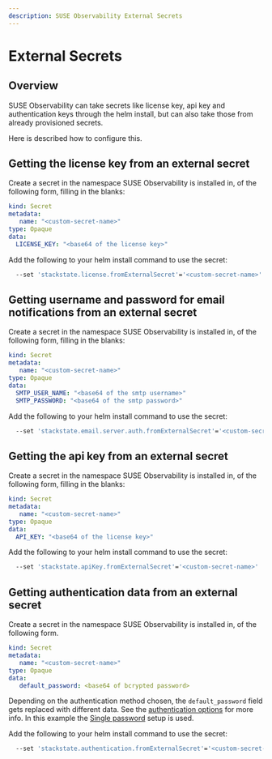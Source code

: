 ```yaml
---
description: SUSE Observability External Secrets
---
```


# External Secrets

## Overview

SUSE Observability can take secrets like license key, api key and authentication keys through the helm install, but can also take those from already provisioned secrets.

Here is described how to configure this.

## Getting the license key from an external secret

Create a secret in the namespace SUSE Observability is installed in, of the following form, filling in the blanks:

```yaml
kind: Secret
metadata:
   name: "<custom-secret-name>"
type: Opaque
data:
  LICENSE_KEY: "<base64 of the license key>"
```

Add the following to your helm install command to use the secret:

```bash
  --set 'stackstate.license.fromExternalSecret'='<custom-secret-name>'
```

## Getting username and password for email notifications from an external secret

Create a secret in the namespace SUSE Observability is installed in, of the following form, filling in the blanks:

```yaml
kind: Secret
metadata:
   name: "<custom-secret-name>"
type: Opaque
data:
  SMTP_USER_NAME: "<base64 of the smtp username>"
  SMTP_PASSWORD: "<base64 of the smtp password>"
```

Add the following to your helm install command to use the secret:

```bash
  --set 'stackstate.email.server.auth.fromExternalSecret'='<custom-secret-name>'
```

## Getting the api key from an external secret

Create a secret in the namespace SUSE Observability is installed in, of the following form, filling in the blanks:

```yaml
kind: Secret
metadata:
   name: "<custom-secret-name>"
type: Opaque
data:
  API_KEY: "<base64 of the license key>"
```

Add the following to your helm install command to use the secret:

```bash
  --set 'stackstate.apiKey.fromExternalSecret'='<custom-secret-name>'
```

## Getting authentication data from an external secret

Create a secret in the namespace SUSE Observability is installed in, of the following form.

```yaml
kind: Secret
metadata:
   name: "<custom-secret-name>"
type: Opaque
data:
   default_password: <base64 of bcrypted password>
```

Depending on the authentication method chosen, the `default_password` field gets replaced with different data. See the [authentication options](/setup/security/authentication/authentication_options.md) for more info. In this example the [Single password](/setup/security/authentication/single_password.md) setup is used.

Add the following to your helm install command to use the secret:

```bash
  --set 'stackstate.authentication.fromExternalSecret'='<custom-secret-name>'
```
